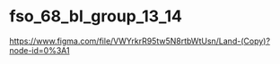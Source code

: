 # fso_68_bl_group_13_14

https://www.figma.com/file/VWYrkrR95tw5N8rtbWtUsn/Land-(Copy)?node-id=0%3A1
